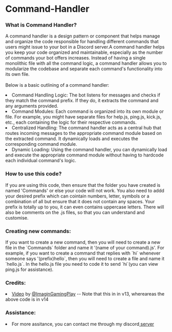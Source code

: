 <h1>Command-Handler</h1>

<h3>What is Command Handler?</h3>
<p>A command handler is a design pattern or component that helps manage and organize the code responsible for handling different commands that users might issue to your bot in a Discord server.A command handler helps you keep your code organized and maintainable, especially as the number of commands your bot offers increases. Instead of having a single monolithic file with all the command logic, a command handler allows you to modularize the codebase and separate each command's functionality into its own file.<br></br>Below is a basic outlining of a command handler:</p>
<li>Command Handling Logic: The bot listens for messages and checks if they match the command prefix. If they do, it  extracts the command and any arguments provided.</li>
<li>Command Modules: Each command is organized into its own module or file. For example, you might have separate files for help.js, ping.js, kick.js, etc., each containing the logic for their respective commands.</li>
<li>Centralized Handling: The command handler acts as a central hub that routes incoming messages to the appropriate command module based on the extracted command. It dynamically loads and executes the corresponding command module.</li>
<li>Dynamic Loading: Using the command handler, you can dynamically load and execute the appropriate command module without having to hardcode each individual command's logic.</li>

<h3>How to use this code?</h3>
<p>If you are using this code, then ensure that the folder you have created is named 'Commands' or else your code will not work. You also need to addd your desired prefix which can cointain numbers, letter, symbols or a combination of all but ensure that it does not contain any spaces. Your prefix is totally up to you, it can even contains uppercase letters. There will also be comments on the .js files, so that you can understand and customise. </p>

<h3>Creating new commands:</h3> 
<p>If you want to create a new command, then you will need to create a new file in the `Commands` folder and name it '(name of your command).js'. For example, if you want to create a command that replies with `hi` whenever someone says '(prefix)hello`, then you will need to create a file and name it `hello.js`. In the hello.js file you need to code it to send `hi`(you can view ping.js for assistance). </p>

<h3>Credits: </h3>
<li><a href = "https://youtu.be/1KVGyUemRy0">Video</a> by <a href = "https://github.com/ImagineGamingPlay">@ImaginGamingPlay</a> -- Note that this in in v13, whereareas the above code is in v14</li>

<h3>Assistance: </h3>
<li>For more assitance, you can contact me through my discord<a href = "https://discord.gg/v6QfPKCN8Y"> server</a></li>
